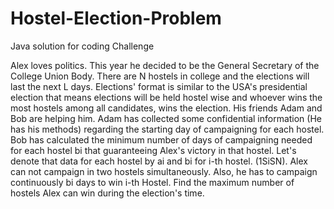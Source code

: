# Hostel-Election-Problem
Java solution for coding Challenge

Alex loves politics. This year he decided to be the General
Secretary of the College Union Body. There are N hostels in
college and the elections will last the next L days. Elections'
format is similar to the USA's presidential election that means
elections will be held hostel wise and whoever wins the most
hostels among all candidates, wins the election.
His friends Adam and Bob are helping him. Adam has collected
some confidential information (He has his methods) regarding
the starting day of campaigning for each hostel. Bob has
calculated the minimum number of days of campaigning
needed for each hostel bi that guaranteeing Alex's victory in that
hostel.
Let's denote that data for each hostel by ai and bi for i-th hostel.
(1SiSN).
Alex can not campaign in two hostels simultaneously. Also, he
has to campaign continuously bi days to win i-th Hostel.
Find the maximum number of hostels Alex can win during the
election's time. ​

